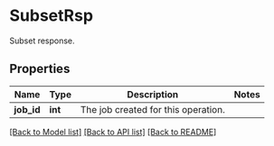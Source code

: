 # SubsetRsp

Subset response. 

## Properties
Name | Type | Description | Notes
------------ | ------------- | ------------- | -------------
**job_id** | **int** | The job created for this operation. | 

[[Back to Model list]](../README.md#documentation-for-models) [[Back to API list]](../README.md#documentation-for-api-endpoints) [[Back to README]](../README.md)


